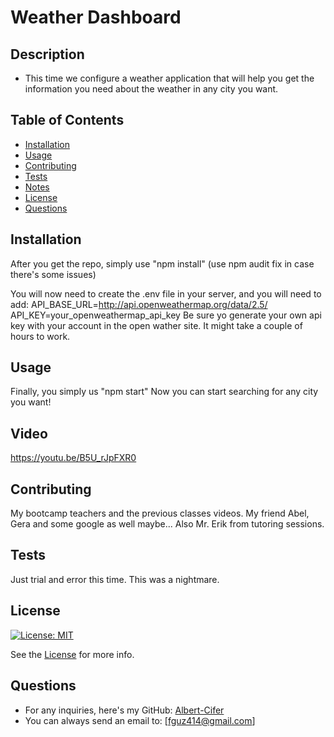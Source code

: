 # Weather Dashboard

## Description
- This time we configure a weather application that will help you get the information you need about the weather in any city you want.

## Table of Contents
- [Installation](#installation)
- [Usage](#usage)
- [Contributing](#contributing)
- [Tests](#tests)
- [Notes](#notes)
- [License](#license)
- [Questions](#questions)

## Installation
After you get the repo, simply use "npm install" (use npm audit fix in case there's some issues)

You will now need to create the .env file in your server, and you will need to add:
API_BASE_URL=http://api.openweathermap.org/data/2.5/
API_KEY=your_openweathermap_api_key
Be sure yo generate your own api key with your account in the open wather site. It might take a couple of hours to work.

## Usage
Finally, you simply us "npm start"
Now you can start searching for any city you want!

## Video
https://youtu.be/B5U_rJpFXR0

## Contributing
My bootcamp teachers and the previous classes videos. My friend Abel, Gera and some google as well maybe... Also Mr. Erik from tutoring sessions.

## Tests
Just trial and error this time. This was a nightmare.

## License
[![License: MIT](https://img.shields.io/badge/License-MIT-yellow.svg)](https://opensource.org/licenses/MIT)

See the [License](./LICENSE) for more info.

## Questions
- For any inquiries, here's my GitHub: [Albert-Cifer](https://github.com/Albert-Cifer)  
- You can always send an email to: [fguz414@gmail.com]

